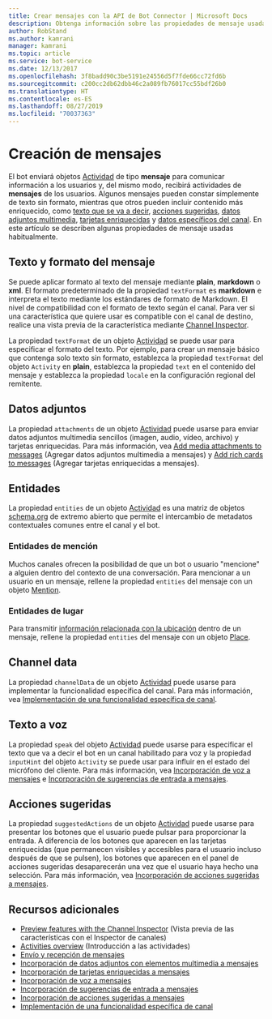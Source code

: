 ```yaml
---
title: Crear mensajes con la API de Bot Connector | Microsoft Docs
description: Obtenga información sobre las propiedades de mensaje usadas habitualmente en la API de Bot Connector.
author: RobStand
ms.author: kamrani
manager: kamrani
ms.topic: article
ms.service: bot-service
ms.date: 12/13/2017
ms.openlocfilehash: 3f8badd90c3be5191e24556d5f7fde66cc72fd6b
ms.sourcegitcommit: c200cc2db62dbb46c2a089fb76017cc55bdf26b0
ms.translationtype: HT
ms.contentlocale: es-ES
ms.lasthandoff: 08/27/2019
ms.locfileid: "70037363"
---
```

# <a name="create-messages"></a>Creación de mensajes

El bot enviará objetos [Actividad][] de tipo **mensaje** para comunicar información a los usuarios y, del mismo modo, recibirá actividades de **mensajes** de los usuarios. Algunos mensajes pueden constar simplemente de texto sin formato, mientras que otros pueden incluir contenido más enriquecido, como [texto que se va a decir](bot-framework-rest-connector-text-to-speech.md), [acciones sugeridas](bot-framework-rest-connector-add-suggested-actions.md), [datos adjuntos multimedia](bot-framework-rest-connector-add-media-attachments.md), [tarjetas enriquecidas](bot-framework-rest-connector-add-rich-cards.md) y [datos específicos del canal](bot-framework-rest-connector-channeldata.md). En este artículo se describen algunas propiedades de mensaje usadas habitualmente.

## <a name="message-text-and-formatting"></a>Texto y formato del mensaje

Se puede aplicar formato al texto del mensaje mediante **plain**, **markdown** o **xml**. El formato predeterminado de la propiedad `textFormat` es **markdown** e interpreta el texto mediante los estándares de formato de Markdown. El nivel de compatibilidad con el formato de texto según el canal. Para ver si una característica que quiere usar es compatible con el canal de destino, realice una vista previa de la característica mediante [Channel Inspector][ChannelInspector]. 

La propiedad `textFormat` de un objeto [Actividad][] se puede usar para especificar el formato del texto. Por ejemplo, para crear un mensaje básico que contenga solo texto sin formato, establezca la propiedad `textFormat` del objeto `Activity` en **plain**, establezca la propiedad `text` en el contenido del mensaje y establezca la propiedad `locale` en la configuración regional del remitente. 

## <a name="attachments"></a>Datos adjuntos

La propiedad `attachments` de un objeto [Actividad][] puede usarse para enviar datos adjuntos multimedia sencillos (imagen, audio, vídeo, archivo) y tarjetas enriquecidas. Para más información, vea [Add media attachments to messages](bot-framework-rest-connector-add-media-attachments.md) (Agregar datos adjuntos multimedia a mensajes) y [Add rich cards to messages](bot-framework-rest-connector-add-rich-cards.md) (Agregar tarjetas enriquecidas a mensajes).

## <a name="entities"></a>Entidades

La propiedad `entities` de un objeto [Actividad][] es una matriz de objetos <a href="http://schema.org/" target="_blank">schema.org</a> de extremo abierto que permite el intercambio de metadatos contextuales comunes entre el canal y el bot.

### <a name="mention-entities"></a>Entidades de mención

Muchos canales ofrecen la posibilidad de que un bot o usuario "mencione" a alguien dentro del contexto de una conversación. Para mencionar a un usuario en un mensaje, rellene la propiedad `entities` del mensaje con un objeto [Mention][]. 

### <a name="place-entities"></a>Entidades de lugar

Para transmitir <a href="https://schema.org/Place" target="_blank">información relacionada con la ubicación</a> dentro de un mensaje, rellene la propiedad `entities` del mensaje con un objeto [Place][]. 

## <a name="channel-data"></a>Channel data

La propiedad `channelData` de un objeto [Actividad][] puede usarse para implementar la funcionalidad específica del canal. Para más información, vea [Implementación de una funcionalidad específica de canal](bot-framework-rest-connector-channeldata.md).

## <a name="text-to-speech"></a>Texto a voz

La propiedad `speak` del objeto [Actividad][] puede usarse para especificar el texto que va a decir el bot en un canal habilitado para voz y la propiedad `inputHint` del objeto `Activity` se puede usar para influir en el estado del micrófono del cliente. Para más información, vea [Incorporación de voz a mensajes](bot-framework-rest-connector-text-to-speech.md) e [Incorporación de sugerencias de entrada a mensajes](bot-framework-rest-connector-add-input-hints.md).

## <a name="suggested-actions"></a>Acciones sugeridas

La propiedad `suggestedActions` de un objeto [Actividad][] puede usarse para presentar los botones que el usuario puede pulsar para proporcionar la entrada. A diferencia de los botones que aparecen en las tarjetas enriquecidas (que permanecen visibles y accesibles para el usuario incluso después de que se pulsen), los botones que aparecen en el panel de acciones sugeridas desaparecerán una vez que el usuario haya hecho una selección. Para más información, vea [Incorporación de acciones sugeridas a mensajes](bot-framework-rest-connector-add-suggested-actions.md).

## <a name="additional-resources"></a>Recursos adicionales

- [Preview features with the Channel Inspector][ChannelInspector] (Vista previa de las características con el Inspector de canales)
- [Activities overview](bot-framework-rest-connector-activities.md) (Introducción a las actividades)
- [Envío y recepción de mensajes](bot-framework-rest-connector-send-and-receive-messages.md)
- [Incorporación de datos adjuntos con elementos multimedia a mensajes](bot-framework-rest-connector-add-media-attachments.md)
- [Incorporación de tarjetas enriquecidas a mensajes](bot-framework-rest-connector-add-rich-cards.md)
- [Incorporación de voz a mensajes](bot-framework-rest-connector-text-to-speech.md)
- [Incorporación de sugerencias de entrada a mensajes](bot-framework-rest-connector-add-input-hints.md)
- [Incorporación de acciones sugeridas a mensajes](bot-framework-rest-connector-add-suggested-actions.md)
- [Implementación de una funcionalidad específica de canal](bot-framework-rest-connector-channeldata.md)

[ChannelInspector]: ../bot-service-channel-inspector.md
[textFormating]: ../bot-service-channel-inspector.md#text-formatting

[Actividad]: bot-framework-rest-connector-api-reference.md#activity-object
[Mention]: bot-framework-rest-connector-api-reference.md#mention-object
[Place]: bot-framework-rest-connector-api-reference.md#place-object
